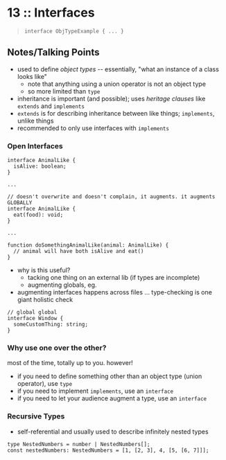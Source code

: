 # 13 :: Interfaces

> `interface ObjTypeExample { ... }`

## Notes/Talking Points

* used to define *object types* -- essentially, "what an instance of a class looks like"
  * note that anything using a union operator is not an object type
  * so more limited than `type`
* inheritance is important (and possible); uses *heritage clauses* like `extends` and `implements`
* `extends` is for describing inheritance between like things; `implements`, unlike things
* recommended to only use interfaces with `implements`

### Open Interfaces

```
interface AnimalLike {
  isAlive: boolean;
}

...

// doesn't overwrite and doesn't complain, it augments. it augments GLOBALLY
interface AnimalLike {
  eat(food): void;
}

...

function doSomethingAnimalLike(animal: AnimalLike) {
  // animal will have both isAlive and eat()
}
```

* why is this useful?
  * tacking one thing on an external lib (if types are incomplete)
  * augmenting globals, eg.
* augmenting interfaces happens across files ... type-checking is one giant holistic check

```
// global global
interface Window {
  someCustomThing: string;
}
```

### Why use one over the other?

most of the time, totally up to you. however!

* if you need to define something other than an object type (union operator), use `type`
* if you need to implement `implements`, use an `interface`
* if you need to let your audience augment a type, use an `interface`

### Recursive Types

* self-referential and usually used to describe infinitely nested types

```
type NestedNumbers = number | NestedNumbers[];
const nestedNumbers: NestedNumbers = [1, [2, 3], 4, [5, [6, 7]]];
```

